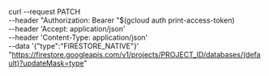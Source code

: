 curl --request PATCH \
--header "Authorization: Bearer "$(gcloud auth print-access-token) \
--header 'Accept: application/json' \
--header 'Content-Type: application/json' \
--data '{"type":"FIRESTORE_NATIVE"}' \
"https://firestore.googleapis.com/v1/projects/PROJECT_ID/databases/(default)?updateMask=type"

